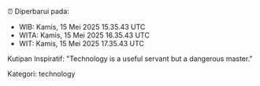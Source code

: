 ⏰ Diperbarui pada:
- WIB: Kamis, 15 Mei 2025 15.35.43 UTC
- WITA: Kamis, 15 Mei 2025 16.35.43 UTC
- WIT: Kamis, 15 Mei 2025 17.35.43 UTC

Kutipan Inspiratif:
"Technology is a useful servant but a dangerous master."


Kategori: technology

